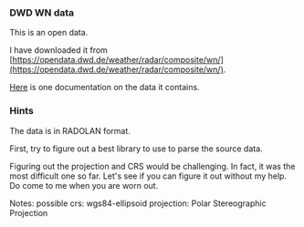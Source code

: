 ### DWD WN data

This is an open data.

I have downloaded it from [https://opendata.dwd.de/weather/radar/composite/wn/](https://opendata.dwd.de/weather/radar/composite/wn/).

[Here](https://www.dwd.de/DE/leistungen/radarprodukte/radarkomposit_wn.pdf?__blob=publicationFile&v=3) is one
documentation on the data it contains.


### Hints

The data is in RADOLAN format.

First, try to figure out a best library to use to parse the source data.

Figuring out the projection and CRS would be challenging. In fact, it was
the most difficult one so far. Let's see if you can figure it out without
my help. Do come to me when you are worn out.

Notes:
possible crs: wgs84-ellipsoid
projection: Polar Stereographic Projection
